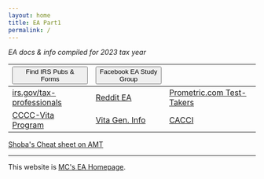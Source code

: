 ```yaml
---
layout: home
title: EA Part1 
permalink: /
---
```


<script>
function buttonFB() { window.open("https://www.facebook.com/groups/eastudygroup"); }
function buttonForms() { window.open("https://www.irs.gov/forms-instructions"); }
</script>

*EA docs & info compiled for 2023 tax year*

| <button onclick="buttonForms()">Find IRS Pubs & Forms</button> | <button onclick="buttonFB()">Facebook EA Study Group</button> | |
|:-|:-|:-|
| [irs.gov/tax-professionals](https://www.irs.gov/tax-professionals) |[Reddit EA](https://www.reddit.com/r/enrolledagent/) | [Prometric.com Test-Takers](https://www.prometric.com/test-takers/search/irs) |
|[CCCC-Vita Program](https://www.capecod.edu/news/2024-news/cape-cod-community-college-to-host-free-vita-tax-preparation-service-events.html)|[Vita Gen. Info](https://www.capecodtimes.com/story/news/2024/02/18/cape-college-restarts-free-tax-preparation-help-community-college/72617447007/)|[CACCI](https://www.cacci.cc/)|


[Shoba's Cheat sheet on AMT](/ea/pmd/view.AMT.EXPLAINED)

---

This website is [MC's EA Homepage](https://mcc-us.github.io/ea/).